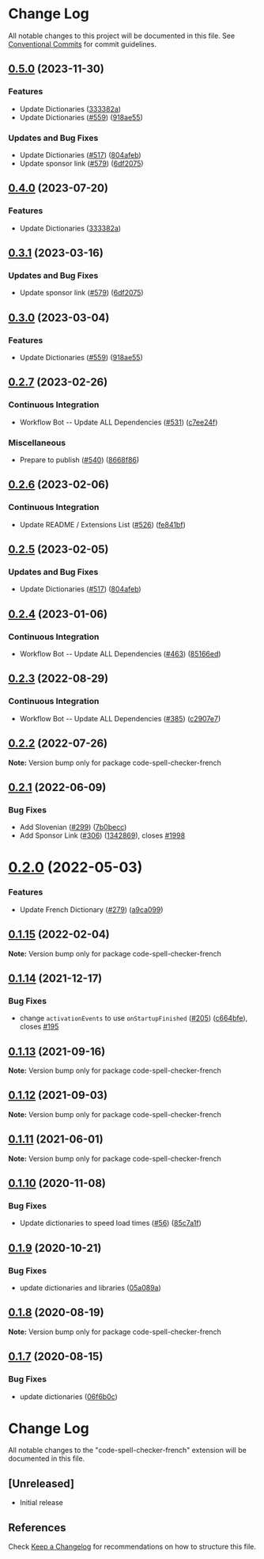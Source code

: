 # Change Log

All notable changes to this project will be documented in this file.
See [Conventional Commits](https://conventionalcommits.org) for commit guidelines.

## [0.5.0](https://github.com/fobo66/vscode-cspell-dict-extensions/compare/code-spell-checker-french-v0.4.0...code-spell-checker-french@0.5.0) (2023-11-30)


### Features

* Update Dictionaries ([333382a](https://github.com/fobo66/vscode-cspell-dict-extensions/commit/333382a02ac229a13b3d77a122b7e8201cad695c))
* Update Dictionaries ([#559](https://github.com/fobo66/vscode-cspell-dict-extensions/issues/559)) ([918ae55](https://github.com/fobo66/vscode-cspell-dict-extensions/commit/918ae55e564f42b8ebe6cb6b448be68c9af03137))


### Updates and Bug Fixes

* Update Dictionaries ([#517](https://github.com/fobo66/vscode-cspell-dict-extensions/issues/517)) ([804afeb](https://github.com/fobo66/vscode-cspell-dict-extensions/commit/804afeb61e930613c698c812f9922c1e080acc53))
* Update sponsor link ([#579](https://github.com/fobo66/vscode-cspell-dict-extensions/issues/579)) ([6df2075](https://github.com/fobo66/vscode-cspell-dict-extensions/commit/6df2075cda94e9253a1f11d5dcf63e73a49b8edd))

## [0.4.0](https://github.com/streetsidesoftware/vscode-cspell-dict-extensions/compare/code-spell-checker-french@0.3.1...code-spell-checker-french@0.4.0) (2023-07-20)


### Features

* Update Dictionaries ([333382a](https://github.com/streetsidesoftware/vscode-cspell-dict-extensions/commit/333382a02ac229a13b3d77a122b7e8201cad695c))

## [0.3.1](https://github.com/streetsidesoftware/vscode-cspell-dict-extensions/compare/code-spell-checker-french@0.3.0...code-spell-checker-french@0.3.1) (2023-03-16)


### Updates and Bug Fixes

* Update sponsor link ([#579](https://github.com/streetsidesoftware/vscode-cspell-dict-extensions/issues/579)) ([6df2075](https://github.com/streetsidesoftware/vscode-cspell-dict-extensions/commit/6df2075cda94e9253a1f11d5dcf63e73a49b8edd))

## [0.3.0](https://github.com/streetsidesoftware/vscode-cspell-dict-extensions/compare/code-spell-checker-french@0.2.7...code-spell-checker-french@0.3.0) (2023-03-04)


### Features

* Update Dictionaries ([#559](https://github.com/streetsidesoftware/vscode-cspell-dict-extensions/issues/559)) ([918ae55](https://github.com/streetsidesoftware/vscode-cspell-dict-extensions/commit/918ae55e564f42b8ebe6cb6b448be68c9af03137))

## [0.2.7](https://github.com/streetsidesoftware/vscode-cspell-dict-extensions/compare/code-spell-checker-french@0.2.6...code-spell-checker-french@0.2.7) (2023-02-26)


### Continuous Integration

* Workflow Bot -- Update ALL Dependencies ([#531](https://github.com/streetsidesoftware/vscode-cspell-dict-extensions/issues/531)) ([c7ee24f](https://github.com/streetsidesoftware/vscode-cspell-dict-extensions/commit/c7ee24f30552a6e8904a8d489b8a76ddcd3eedec))


### Miscellaneous

* Prepare to publish ([#540](https://github.com/streetsidesoftware/vscode-cspell-dict-extensions/issues/540)) ([8668f86](https://github.com/streetsidesoftware/vscode-cspell-dict-extensions/commit/8668f86b5fe3bf076cc44db54ec9b15d2f137623))

## [0.2.6](https://github.com/streetsidesoftware/vscode-cspell-dict-extensions/compare/code-spell-checker-french@0.2.5...code-spell-checker-french@0.2.6) (2023-02-06)


### Continuous Integration

* Update README / Extensions List ([#526](https://github.com/streetsidesoftware/vscode-cspell-dict-extensions/issues/526)) ([fe841bf](https://github.com/streetsidesoftware/vscode-cspell-dict-extensions/commit/fe841bfc7209e134740b24897e23748581536eb3))

## [0.2.5](https://github.com/streetsidesoftware/vscode-cspell-dict-extensions/compare/code-spell-checker-french@0.2.4...code-spell-checker-french@0.2.5) (2023-02-05)


### Updates and Bug Fixes

* Update Dictionaries ([#517](https://github.com/streetsidesoftware/vscode-cspell-dict-extensions/issues/517)) ([804afeb](https://github.com/streetsidesoftware/vscode-cspell-dict-extensions/commit/804afeb61e930613c698c812f9922c1e080acc53))

## [0.2.4](https://github.com/streetsidesoftware/vscode-cspell-dict-extensions/compare/code-spell-checker-french@0.2.3...code-spell-checker-french@0.2.4) (2023-01-06)


### Continuous Integration

* Workflow Bot -- Update ALL Dependencies ([#463](https://github.com/streetsidesoftware/vscode-cspell-dict-extensions/issues/463)) ([85166ed](https://github.com/streetsidesoftware/vscode-cspell-dict-extensions/commit/85166ed01b3b324b9bfc737443a76318aa1cdda7))

## [0.2.3](https://github.com/streetsidesoftware/vscode-cspell-dict-extensions/compare/code-spell-checker-french@0.2.2...code-spell-checker-french@0.2.3) (2022-08-29)


### Continuous Integration

* Workflow Bot -- Update ALL Dependencies ([#385](https://github.com/streetsidesoftware/vscode-cspell-dict-extensions/issues/385)) ([c2907e7](https://github.com/streetsidesoftware/vscode-cspell-dict-extensions/commit/c2907e7af39c1b7f42549cfb5f555dce6f62fb4a))

## [0.2.2](https://github.com/streetsidesoftware/vscode-cspell-dict-extensions/compare/code-spell-checker-french@0.2.1...code-spell-checker-french@0.2.2) (2022-07-26)

**Note:** Version bump only for package code-spell-checker-french





## [0.2.1](https://github.com/streetsidesoftware/vscode-cspell-dict-extensions/compare/code-spell-checker-french@0.2.0...code-spell-checker-french@0.2.1) (2022-06-09)


### Bug Fixes

* Add Slovenian ([#299](https://github.com/streetsidesoftware/vscode-cspell-dict-extensions/issues/299)) ([7b0becc](https://github.com/streetsidesoftware/vscode-cspell-dict-extensions/commit/7b0becc910e11e674ad32be812aa5e138b005219))
* Add Sponsor Link ([#306](https://github.com/streetsidesoftware/vscode-cspell-dict-extensions/issues/306)) ([1342869](https://github.com/streetsidesoftware/vscode-cspell-dict-extensions/commit/13428699ee20f6b6a597dd2638d5633f2a53c9cf)), closes [#1998](https://github.com/streetsidesoftware/vscode-cspell-dict-extensions/issues/1998)





# [0.2.0](https://github.com/streetsidesoftware/vscode-cspell-dict-extensions/compare/code-spell-checker-french@0.1.15...code-spell-checker-french@0.2.0) (2022-05-03)


### Features

* Update French Dictionary ([#279](https://github.com/streetsidesoftware/vscode-cspell-dict-extensions/issues/279)) ([a9ca099](https://github.com/streetsidesoftware/vscode-cspell-dict-extensions/commit/a9ca09906ac2abdf20662246077e84c510d42a86))





## [0.1.15](https://github.com/streetsidesoftware/vscode-cspell-dict-extensions/compare/code-spell-checker-french@0.1.14...code-spell-checker-french@0.1.15) (2022-02-04)

**Note:** Version bump only for package code-spell-checker-french





## [0.1.14](https://github.com/streetsidesoftware/vscode-cspell-dict-extensions/compare/code-spell-checker-french@0.1.13...code-spell-checker-french@0.1.14) (2021-12-17)


### Bug Fixes

* change `activationEvents` to use `onStartupFinished` ([#205](https://github.com/streetsidesoftware/vscode-cspell-dict-extensions/issues/205)) ([c664bfe](https://github.com/streetsidesoftware/vscode-cspell-dict-extensions/commit/c664bfe88497c9eaf82aa5549734d99db9194001)), closes [#195](https://github.com/streetsidesoftware/vscode-cspell-dict-extensions/issues/195)





## [0.1.13](https://github.com/streetsidesoftware/vscode-cspell-dict-extensions/compare/code-spell-checker-french@0.1.12...code-spell-checker-french@0.1.13) (2021-09-16)

**Note:** Version bump only for package code-spell-checker-french





## [0.1.12](https://github.com/streetsidesoftware/vscode-cspell-dict-extensions/compare/code-spell-checker-french@0.1.11...code-spell-checker-french@0.1.12) (2021-09-03)

**Note:** Version bump only for package code-spell-checker-french





## [0.1.11](https://github.com/streetsidesoftware/vscode-cspell-dict-extensions/compare/code-spell-checker-french@0.1.10...code-spell-checker-french@0.1.11) (2021-06-01)

**Note:** Version bump only for package code-spell-checker-french





## [0.1.10](https://github.com/streetsidesoftware/vscode-cspell-dict-extensions/compare/code-spell-checker-french@0.1.9...code-spell-checker-french@0.1.10) (2020-11-08)


### Bug Fixes

* Update dictionaries to speed load times ([#56](https://github.com/streetsidesoftware/vscode-cspell-dict-extensions/issues/56)) ([85c7a1f](https://github.com/streetsidesoftware/vscode-cspell-dict-extensions/commit/85c7a1f3363945594f6d86dbb7dae7f4c95a76e7))





## [0.1.9](https://github.com/streetsidesoftware/vscode-cspell-dict-extensions/compare/code-spell-checker-french@0.1.8...code-spell-checker-french@0.1.9) (2020-10-21)


### Bug Fixes

* update dictionaries and libraries ([05a089a](https://github.com/streetsidesoftware/vscode-cspell-dict-extensions/commit/05a089add3e0e3606ac1604df1539adfb272461f))





## [0.1.8](https://github.com/streetsidesoftware/vscode-cspell-dict-extensions/compare/code-spell-checker-french@0.1.7...code-spell-checker-french@0.1.8) (2020-08-19)

**Note:** Version bump only for package code-spell-checker-french





## [0.1.7](https://github.com/streetsidesoftware/vscode-cspell-dict-extensions/compare/code-spell-checker-french@0.1.6...code-spell-checker-french@0.1.7) (2020-08-15)


### Bug Fixes

* update dictionaries ([06f6b0c](https://github.com/streetsidesoftware/vscode-cspell-dict-extensions/commit/06f6b0cd9c011d55de841aa75591422a18d8a8f6))





# Change Log
All notable changes to the "code-spell-checker-french" extension will be documented in this file.

## [Unreleased]
- Initial release

## References
Check [Keep a Changelog](http://keepachangelog.com/) for recommendations on how to structure this file.
